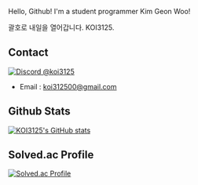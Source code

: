 Hello, Github!
I'm a student programmer Kim Geon Woo!

괄호로 내일을 열어갑니다. KOI3125.

## Contact
[![Discord @koi3125](https://discord-profile-starcea.paring.moe/discord/753625063357546556)](https://discord.com/users/753625063357546556)
- Email : koi312500@gmail.com

## Github Stats
[![KOI3125's GitHub stats](https://github-readme-stats.vercel.app/api?username=koi312500&theme=tokyonight&show_icons=true)](https://github.com/anuraghazra/github-readme-stats)


## Solved.ac Profile
[![Solved.ac Profile](http://mazassumnida.wtf/api/v2/generate_badge?boj=koi312500)](https://solved.ac/koi312500)
